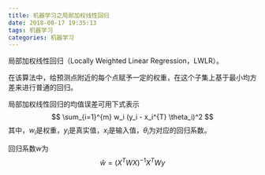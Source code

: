 ```yaml
---
title: 机器学习之局部加权线性回归
date: 2018-08-17 19:35:13
tags: 机器学习
categories: 机器学习
---
```


局部加权线性回归（Locally Weighted Linear Regression，LWLR）。

在该算法中，给预测点附近的每个点赋予一定的权重，在这个子集上基于最小均方差来进行普通的回归。

局部加权线性回归的均值误差可用下式表示
$$
\sum_{i=1}^{m} w_i (y_i - x_i^{T} \theta_i)^2
$$
其中，$w_i$是权重，$y_i$是真实值，$x_i$是输入值，$\theta_i$为对应的回归系数。

回归系数$w$为
$$
\hat w = (X^{T} W X )^{-1} X^{T} W y
$$
